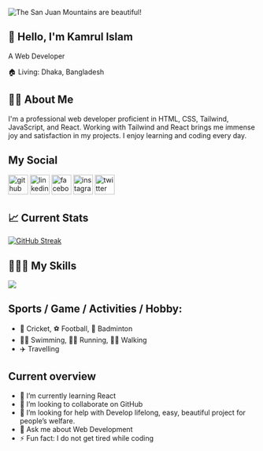 
![The San Juan Mountains are beautiful!](https://i.ibb.co/8dK7vBG/489212.jpg " San Juan Mountains")

## 👋 Hello, I'm Kamrul Islam
A Web Developer

🏠   Living: Dhaka, Bangladesh


## 👨‍🏫 About Me

I'm a professional web developer proficient in HTML, CSS, Tailwind, JavaScript, and React. Working with Tailwind and React brings me immense joy and satisfaction in my projects. I enjoy learning and coding every day.


## My Social 
[<img src='https://cdn.jsdelivr.net/npm/simple-icons@3.0.1/icons/github.svg' alt='github' height='40'>](https://github.com/wdkammrul)  [<img src='https://cdn.jsdelivr.net/npm/simple-icons@3.0.1/icons/linkedin.svg' alt='linkedin' height='40'>](https://www.linkedin.com/in/wdkammrul/)  [<img src='https://cdn.jsdelivr.net/npm/simple-icons@3.0.1/icons/facebook.svg' alt='facebook' height='40'>](https://www.facebook.com/wdkammrul)  [<img src='https://cdn.jsdelivr.net/npm/simple-icons@3.0.1/icons/instagram.svg' alt='instagram' height='40'>](https://www.instagram.com/wdkammrul/)  [<img src='https://cdn.jsdelivr.net/npm/simple-icons@3.0.1/icons/twitter.svg' alt='twitter' height='40'>](https://twitter.com/wdkammrul)  


## 📈 Current Stats
[![GitHub Streak](https://github-readme-streak-stats.herokuapp.com?user=wdkammrul&theme=synthwave&card_width=550)](https://git.io/streak-stats)


## 👨🏽‍💻 My Skills
<p align="">
  <a href="https://skillicons.dev">
    <img src="https://skillicons.dev/icons?i=html,css,bootstrap,tailwind,javascript,express,figma,firebase,mongodb,react," />
  </a>
</p>


## Sports / Game / Activities / Hobby:
- 🏏 Cricket, ⚽ Football, 🏸 Badminton
- 🏊‍♂️ Swimming, 🏃‍♂️ Running, 🚶‍♂️ Walking
- ✈️ Travelling


## Current overview
- 🌱 I’m currently learning React
- 👯 I’m looking to collaborate on GitHub
- 🤔 I’m looking for help with Develop lifelong, easy, beautiful project for people’s welfare.
- 💬 Ask me about Web Development
- ⚡ Fun fact: I do not get tired while coding

